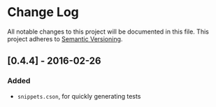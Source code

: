 # Change Log
All notable changes to this project will be documented in this file.
This project adheres to [Semantic Versioning](http://semver.org/).

## [0.4.4] - 2016-02-26
### Added
- `snippets.cson`, for quickly generating tests
